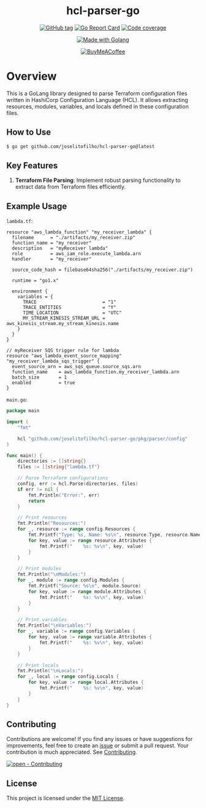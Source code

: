<div align="center">

# hcl-parser-go

[![GitHub tag](https://img.shields.io/github/release/joselitofilho/hcl-parser-go?include_prereleases=&sort=semver&color=2ea44f&style=for-the-badge)](https://github.com/joselitofilho/hcl-parser-go/releases/)
[![Go Report Card](https://goreportcard.com/badge/github.com/joselitofilho/hcl-parser-go?style=for-the-badge)](https://goreportcard.com/report/github.com/joselitofilho/hcl-parser-go)
[![Code coverage](https://img.shields.io/badge/Coverage-90.4%25-2ea44f?style=for-the-badge)](#)

[![Made with Golang](https://img.shields.io/badge/Golang-1.21.6-blue?logo=go&logoColor=white&style=for-the-badge)](https://go.dev "Go to Golang homepage")

[![BuyMeACoffee](https://img.shields.io/badge/Buy%20Me%20a%20Coffee-ffdd00?style=for-the-badge&logo=buy-me-a-coffee&logoColor=black)](https://www.buymeacoffee.com/joselitofilho)

</div>

# Overview

This is a GoLang library designed to parse Terraform configuration files written in HashiCorp Configuration Language (HCL). 
It allows extracting resources, modules, variables, and locals defined in these configuration files.

## How to Use

```bash
$ go get github.com/joselitofilho/hcl-parser-go@latest
```

## Key Features

1. **Terraform File Parsing**: Implement robust parsing functionality to extract data from Terraform files efficiently.

## Example Usage

`lambda.tf`:

```hcl
resource "aws_lambda_function" "my_receiver_lambda" {
  filename      = "./artifacts/my_receiver.zip"
  function_name = "my_receiver"
  description   = "myReceiver lambda"
  role          = aws_iam_role.execute_lambda.arn
  handler       = "my_receiver"

  source_code_hash = filebase64sha256("./artifacts/my_receiver.zip")

  runtime = "go1.x"

  environment {
    variables = {
      TRACE                        = "1"
      TRACE_ENTITIES               = "Y"
      TIME_LOCATION                = "UTC"
      MY_STREAM_KINESIS_STREAM_URL = aws_kinesis_stream.my_stream_kinesis.name
    }
  }
}

// myReceiver SQS trigger rule for lambda
resource "aws_lambda_event_source_mapping" "my_receiver_lambda_sqs_trigger" {
  event_source_arn = aws_sqs_queue.source_sqs.arn
  function_name    = aws_lambda_function.my_receiver_lambda.arn
  batch_size       = 1
  enabled          = true
}

```

`main.go`:

```Go
package main

import (
	"fmt"

	hcl "github.com/joselitofilho/hcl-parser-go/pkg/parser/config"
)

func main() {
    directories := []string{}
	files := []string{"lambda.tf"}

	// Parse Terraform configurations
	config, err := hcl.Parse(directories, files)
	if err != nil {
		fmt.Println("Error:", err)
		return
	}

	// Print resources
	fmt.Println("Resources:")
	for _, resource := range config.Resources {
		fmt.Printf("Type: %s, Name: %s\n", resource.Type, resource.Name)
		for key, value := range resource.Attributes {
			fmt.Printf("    %s: %v\n", key, value)
		}
	}

	// Print modules
	fmt.Println("\nModules:")
	for _, module := range config.Modules {
		fmt.Printf("Source: %s\n", module.Source)
		for key, value := range module.Attributes {
			fmt.Printf("    %s: %v\n", key, value)
		}
	}

	// Print variables
	fmt.Println("\nVariables:")
	for _, variable := range config.Variables {
		for key, value := range variable.Attributes {
			fmt.Printf("    %s: %v\n", key, value)
		}
	}

	// Print locals
	fmt.Println("\nLocals:")
	for _, local := range config.Locals {
		for key, value := range local.Attributes {
			fmt.Printf("    %s: %v\n", key, value)
		}
	}
}

```

## Contributing

Contributions are welcome! If you find any issues or have suggestions for improvements, feel free to create an 
[issue][issues] or submit a pull request. Your contribution is much appreciated. See [Contributing](CONTRIBUTING.md).

[![open - Contributing](https://img.shields.io/badge/open-contributing-blue?style=for-the-badge)](CONTRIBUTING.md "Go to contributing")

## License

This project is licensed under the [MIT License](LICENSE).

[diagrams]: https://app.diagrams.net/
[issues]: https://github.com/joselitofilho/hcl-parser-go/issues